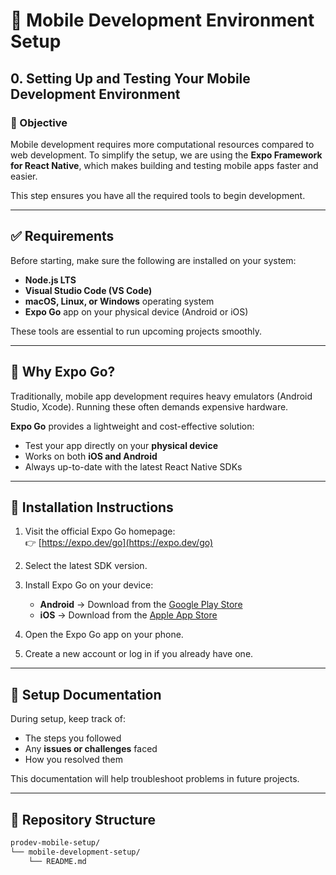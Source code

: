 # 📱 Mobile Development Environment Setup  

## 0. Setting Up and Testing Your Mobile Development Environment  

### 🎯 Objective  
Mobile development requires more computational resources compared to web development. To simplify the setup, we are using the **Expo Framework for React Native**, which makes building and testing mobile apps faster and easier.  

This step ensures you have all the required tools to begin development.  

---

## ✅ Requirements  
Before starting, make sure the following are installed on your system:  

- **Node.js LTS**  
- **Visual Studio Code (VS Code)**  
- **macOS, Linux, or Windows** operating system  
- **Expo Go** app on your physical device (Android or iOS)  

These tools are essential to run upcoming projects smoothly.  

---

## 📌 Why Expo Go?  
Traditionally, mobile app development requires heavy emulators (Android Studio, Xcode). Running these often demands expensive hardware.  

**Expo Go** provides a lightweight and cost-effective solution:  
- Test your app directly on your **physical device**  
- Works on both **iOS and Android**  
- Always up-to-date with the latest React Native SDKs  

---

## 🚀 Installation Instructions  

1. Visit the official Expo Go homepage:  
   👉 [https://expo.dev/go](https://expo.dev/go)  

2. Select the latest SDK version.  

3. Install Expo Go on your device:  
   - **Android** → Download from the [Google Play Store](https://play.google.com/store/apps/details?id=host.exp.exponent)  
   - **iOS** → Download from the [Apple App Store](https://apps.apple.com/app/expo-go/id982107779)  

4. Open the Expo Go app on your phone.  

5. Create a new account or log in if you already have one.  

---

## 📝 Setup Documentation  
During setup, keep track of:  
- The steps you followed  
- Any **issues or challenges** faced  
- How you resolved them  

This documentation will help troubleshoot problems in future projects.  

---

## 📂 Repository Structure  
```bash
prodev-mobile-setup/
└── mobile-development-setup/
    └── README.md
